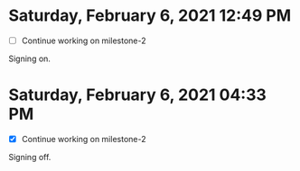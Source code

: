 # Saturday, February  6, 2021 12:49 PM

- [ ] Continue working on milestone-2

Signing on. 

# Saturday, February  6, 2021 04:33 PM

- [x] Continue working on milestone-2

Signing off. 
